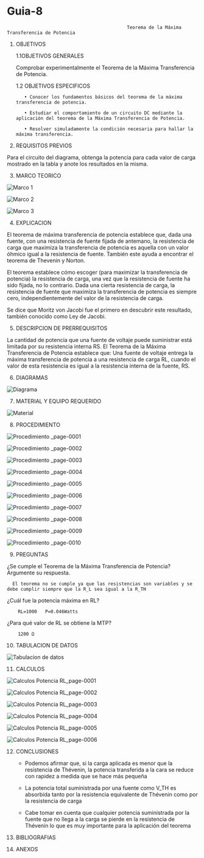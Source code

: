 # Guia-8
                                                Teorema de la Máxima Transferencia de Potencia 
                                  
1. OBJETIVOS
    
    1.1OBJETIVOS GENERALES
      
      Comprobar experimentalmente el Teorema de la Máxima Transferencia de Potencia.
    
    1.2 OBJETIVOS ESPECIFICOS 
          
          •	Conocer los fundamentos básicos del teorema de la máxima transferencia de potencia.
          
          •	Estudiar el comportamiento de un circuito DC mediante la aplicación del teorema de la Máxima Transferencia de Potencia.
          
          •	Resolver simuladamente la condición necesaria para hallar la máxima transferencia.
          
2. REQUISITOS PREVIOS

Para el circuito del diagrama, obtenga la potencia para cada valor de carga mostrado en la tabla y anote los resultados en la misma.

3. MARCO TEORICO

![Marco 1](https://user-images.githubusercontent.com/75337022/112919784-5ee9ad00-90cd-11eb-850b-9e7761057da1.png)

![Marco 2](https://user-images.githubusercontent.com/75337022/112919796-64df8e00-90cd-11eb-9894-f0b4ce939a6f.png)

![Marco 3](https://user-images.githubusercontent.com/75337022/112919813-6ad56f00-90cd-11eb-92eb-6d6a2395fc63.png)


4. EXPLICACION 

El teorema de máxima transferencia de potencia establece que, dada una fuente, con una resistencia de fuente fijada de antemano, la resistencia de carga que maximiza la transferencia de potencia es aquella con un valor óhmico igual a la resistencia de fuente. También este ayuda a encontrar el teorema de Thevenin y Norton.

El teorema establece cómo escoger (para maximizar la transferencia de potencia) la resistencia de carga, una vez que la resistencia de fuente ha sido fijada, no lo contrario. Dada una cierta resistencia de carga, la resistencia de fuente que maximiza la transferencia de potencia es siempre cero, independientemente del valor de la resistencia de carga.

Se dice que Moritz von Jacobi fue el primero en descubrir este resultado, también conocido como Ley de Jacobi.

5. DESCRIPCION DE PRERREQUISITOS

La cantidad de potencia que una fuente de voltaje puede suministrar está limitada por su resistencia interna RS.
El Teorema de la Máxima Transferencia de Potencia establece que: Una fuente de voltaje entrega la máxima transferencia de potencia a una resistencia de carga RL, cuando el valor de esta resistencia es igual a la resistencia interna de la fuente, RS.

6. DIAGRAMAS

![Diagrama](https://user-images.githubusercontent.com/75337022/113023427-356f6680-914b-11eb-80fd-98eb2d47bf65.png)

7. MATERIAL Y EQUIPO REQUERIDO

![Material](https://user-images.githubusercontent.com/75337022/112920040-ca337f00-90cd-11eb-9757-d9d6f03e0ed8.png)

8. PROCEDIMIENTO

![Procedimiento _page-0001](https://user-images.githubusercontent.com/75337022/113028600-11168880-9151-11eb-9a94-866022e38002.jpg)

![Procedimiento _page-0002](https://user-images.githubusercontent.com/75337022/113028622-17a50000-9151-11eb-91e5-2924f53d3bb8.jpg)

![Procedimiento _page-0003](https://user-images.githubusercontent.com/75337022/113028641-1d9ae100-9151-11eb-9ea3-fb11edadc2d5.jpg)

![Procedimiento _page-0004](https://user-images.githubusercontent.com/75337022/113028660-24c1ef00-9151-11eb-8ca7-b4c40b497511.jpg)

![Procedimiento _page-0005](https://user-images.githubusercontent.com/75337022/113028676-2b506680-9151-11eb-9180-3e58a3eac93b.jpg)

![Procedimiento _page-0006](https://user-images.githubusercontent.com/75337022/113028700-31dede00-9151-11eb-9af0-451b9e00dce9.jpg)

![Procedimiento _page-0007](https://user-images.githubusercontent.com/75337022/113028719-37d4bf00-9151-11eb-998d-a9e055af47fb.jpg)

![Procedimiento _page-0008](https://user-images.githubusercontent.com/75337022/113028739-3f946380-9151-11eb-867e-a32d21086a00.jpg)

![Procedimiento _page-0009](https://user-images.githubusercontent.com/75337022/113028755-458a4480-9151-11eb-9830-f956c1dc5866.jpg)

![Procedimiento _page-0010](https://user-images.githubusercontent.com/75337022/113028774-4c18bc00-9151-11eb-9b42-36a13bd24f10.jpg)


9. PREGUNTAS

  ¿Se cumple el Teorema de la Máxima Transferencia de Potencia? Argumente su respuesta.
      
      El teorema no se cumple ya que las resistencias son variables y se debe cumplir siempre que la R_L sea igual a la R_TH
   
   ¿Cuál fue la potencia máxima en RL?  
        
        RL=1000   P=0.046Watts
        
   ¿Para qué valor de RL se obtiene la MTP?  
    
        1200 Ω

10. TABULACION DE DATOS

![Tabulacion de datos](https://user-images.githubusercontent.com/75337022/113023596-6ea7d680-914b-11eb-9580-931c4fe19888.png)

11. CALCULOS

![Calculos Potencia RL_page-0001](https://user-images.githubusercontent.com/75337022/113027450-b892bb80-914f-11eb-8dcc-fe01174799b0.jpg)

![Calculos Potencia RL_page-0002](https://user-images.githubusercontent.com/75337022/113027474-be889c80-914f-11eb-84b2-2a0c8b5ecb7b.jpg)

![Calculos Potencia RL_page-0003](https://user-images.githubusercontent.com/75337022/113027490-c3e5e700-914f-11eb-9f84-13dcdbaf0718.jpg)

![Calculos Potencia RL_page-0004](https://user-images.githubusercontent.com/75337022/113027507-c9433180-914f-11eb-82ef-3bf1efb42f7d.jpg)

![Calculos Potencia RL_page-0005](https://user-images.githubusercontent.com/75337022/113027520-cea07c00-914f-11eb-810f-59164c485485.jpg)

![Calculos Potencia RL_page-0006](https://user-images.githubusercontent.com/75337022/113027543-d52ef380-914f-11eb-8039-9a8717346bca.jpg)

12. CONCLUSIONES

	- Podemos afirmar que, si la carga aplicada es menor que la resistencia de Thévenin, la potencia transferida a la cara se reduce con rapidez a medida     que se hace más           pequeña 
 	
	- La potencia total suministrada por una fuente como V_TH es absorbida tanto por la resistencia equivalente de Thévenin como por la resistencia de         carga 
	
  	- Cabe tomar en cuenta que cualquier potencia suministrada por la fuente que no llega a la carga se pierde en la resistencia de Thévenin lo que es muy     importante               para la aplicación del teorema

13. BIBLIOGRAFIAS


14. ANEXOS


